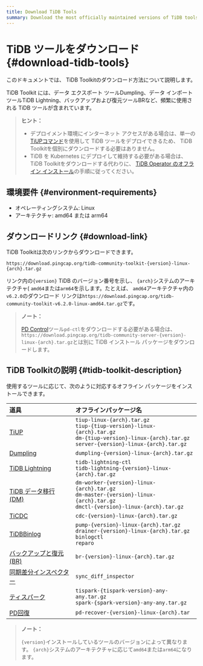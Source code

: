 ```yaml
---
title: Download TiDB Tools
summary: Download the most officially maintained versions of TiDB tools.
---
```


# TiDB ツールをダウンロード {#download-tidb-tools}

このドキュメントでは、 TiDB Toolkitのダウンロード方法について説明します。

TiDB Toolkit には、データ エクスポート ツールDumpling、データ インポート ツールTiDB Lightning、バックアップおよび復元ツールBRなど、頻繁に使用される TiDB ツールが含まれています。

> **ヒント：**
>
> -   デプロイメント環境にインターネット アクセスがある場合は、単一の[<a href="/tiup/tiup-component-management.md">TiUPコマンド</a>](/tiup/tiup-component-management.md)を使用して TiDB ツールをデプロイできるため、 TiDB Toolkitを個別にダウンロードする必要はありません。
> -   TiDB を Kubernetes にデプロイして維持する必要がある場合は、 TiDB Toolkitをダウンロードする代わりに、 [<a href="https://docs.pingcap.com/tidb-in-kubernetes/stable/deploy-tidb-operator#offline-installation">TiDB Operator のオフライン インストール</a>](https://docs.pingcap.com/tidb-in-kubernetes/stable/deploy-tidb-operator#offline-installation)の手順に従ってください。

## 環境要件 {#environment-requirements}

-   オペレーティングシステム: Linux
-   アーキテクチャ: amd64 または arm64

## ダウンロードリンク {#download-link}

TiDB Toolkitは次のリンクからダウンロードできます。

```
https://download.pingcap.org/tidb-community-toolkit-{version}-linux-{arch}.tar.gz
```

リンク内の`{version}` TiDB のバージョン番号を示し、 `{arch}`システムのアーキテクチャ( `amd64`または`arm64`を示します。たとえば、 `amd64`アーキテクチャ内の`v6.2.0`のダウンロード リンクは`https://download.pingcap.org/tidb-community-toolkit-v6.2.0-linux-amd64.tar.gz`です。

> **ノート：**
>
> [<a href="/pd-control.md">PD Control</a>](/pd-control.md)ツール`pd-ctl`をダウンロードする必要がある場合は、 `https://download.pingcap.org/tidb-community-server-{version}-linux-{arch}.tar.gz`とは別に TiDB インストール パッケージをダウンロードします。

## TiDB Toolkitの説明 {#tidb-toolkit-description}

使用するツールに応じて、次のように対応するオフライン パッケージをインストールできます。

| 道具                                                                                                                                     | オフラインパッケージ名                                                                                                                                                         |
| :------------------------------------------------------------------------------------------------------------------------------------- | :------------------------------------------------------------------------------------------------------------------------------------------------------------------ |
| [<a href="/tiup/tiup-overview.md">TiUP</a>](/tiup/tiup-overview.md)                                                                    | `tiup-linux-{arch}.tar.gz` <br/>`tiup-{tiup-version}-linux-{arch}.tar.gz` <br/>`dm-{tiup-version}-linux-{arch}.tar.gz` <br/> `server-{version}-linux-{arch}.tar.gz` |
| [<a href="/dumpling-overview.md">Dumpling</a>](/dumpling-overview.md)                                                                  | `dumpling-{version}-linux-{arch}.tar.gz`                                                                                                                            |
| [<a href="/tidb-lightning/tidb-lightning-overview.md">TiDB Lightning</a>](/tidb-lightning/tidb-lightning-overview.md)                  | `tidb-lightning-ctl` <br/>`tidb-lightning-{version}-linux-{arch}.tar.gz`                                                                                            |
| [<a href="/dm/dm-overview.md">TiDB データ移行 (DM)</a>](/dm/dm-overview.md)                                                                 | `dm-worker-{version}-linux-{arch}.tar.gz` <br/>`dm-master-{version}-linux-{arch}.tar.gz` <br/>`dmctl-{version}-linux-{arch}.tar.gz`                                 |
| [<a href="/ticdc/ticdc-overview.md">TiCDC</a>](/ticdc/ticdc-overview.md)                                                               | `cdc-{version}-linux-{arch}.tar.gz`                                                                                                                                 |
| [<a href="/tidb-binlog/tidb-binlog-overview.md">TiDBBinlog</a>](/tidb-binlog/tidb-binlog-overview.md)                                  | `pump-{version}-linux-{arch}.tar.gz` <br/>`drainer-{version}-linux-{arch}.tar.gz` <br/>`binlogctl` <br/>`reparo`                                                    |
| [<a href="/br/backup-and-restore-overview.md">バックアップと復元 (BR)</a>](/br/backup-and-restore-overview.md)                                  | `br-{version}-linux-{arch}.tar.gz`                                                                                                                                  |
| [<a href="/sync-diff-inspector/sync-diff-inspector-overview.md">同期差分インスペクター</a>](/sync-diff-inspector/sync-diff-inspector-overview.md) | `sync_diff_inspector`                                                                                                                                               |
| [<a href="/tispark-overview.md">ティスパーク</a>](/tispark-overview.md)                                                                      | `tispark-{tispark-version}-any-any.tar.gz` <br/>`spark-{spark-version}-any-any.tar.gz`                                                                              |
| [<a href="/pd-recover.md">PD回復</a>](/pd-recover.md)                                                                                    | `pd-recover-{version}-linux-{arch}.tar`                                                                                                                             |

> **ノート：**
>
> `{version}`インストールしているツールのバージョンによって異なります。 `{arch}`システムのアーキテクチャに応じて`amd64`または`arm64`になります。
